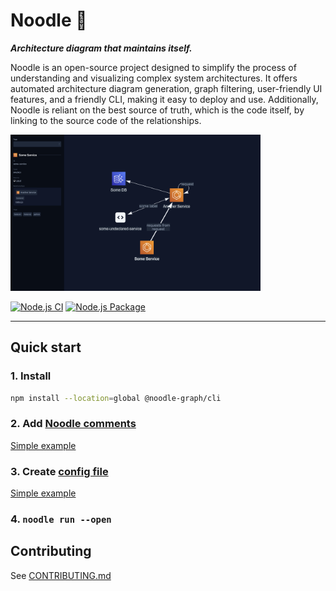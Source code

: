 # Noodle 🍜

***Architecture diagram that maintains itself.***

Noodle is an open-source project designed to simplify the process of understanding and visualizing complex system architectures.
It offers automated architecture diagram generation, graph filtering, user-friendly UI features, and a friendly CLI, making it easy to deploy and use.
Additionally, Noodle is reliant on the best source of truth, which is the code itself, by linking to the source code of the relationships.

<img src="https://github.com/noodle-graph/monorepo/blob/master/docs/img/basicExampleGraph.png" width="400" alt="example"/>

[![Node.js CI](https://github.com/noodle-graph/monorepo/actions/workflows/node.js.yml/badge.svg)](https://github.com/noodle-graph/monorepo/actions/workflows/node.js.yml)
[![Node.js Package](https://github.com/noodle-graph/monorepo/actions/workflows/npm-publish.yml/badge.svg)](https://github.com/noodle-graph/monorepo/actions/workflows/npm-publish.yml)

---

## Quick start

### 1. Install

```bash
npm install --location=global @noodle-graph/cli
```

### 2. Add [Noodle comments](https://github.com/noodle-graph/monorepo/blob/master/packages/scanner/README.md#noodle-comment)

[Simple example](https://github.com/noodle-graph/monorepo/blob/master/examples/basic/someService/index.js)

### 3. Create [config file](https://github.com/noodle-graph/monorepo/blob/master/packages/cli/README.md#scan-config-file)

[Simple example](https://github.com/noodle-graph/monorepo/blob/master/examples/basic/noodle.json)

### 4. `noodle run --open`

## Contributing

See [CONTRIBUTING.md](https://github.com/noodle-graph/monorepo/blob/master/CONTRIBUTING.md)
